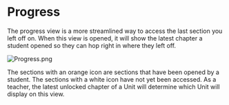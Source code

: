# Progress

The progress view is a more streamlined way to access the last section you left off on. When this view is opened, it will show the latest chapter a student opened so they can hop right in where they left off.

![Progress.png](https://masterycoding-production.s3.amazonaws.com/1595014462492-Progress.png)

The sections with an orange icon are sections that have been opened by a student. The sections with a white icon have not yet been accessed. As a teacher, the latest unlocked chapter of a Unit will determine which Unit will display on this view.
